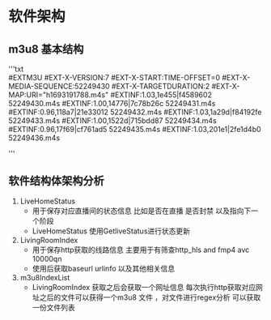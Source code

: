# 软件架构

## m3u8 基本结构
'''txt   
#EXTM3U
#EXT-X-VERSION:7
#EXT-X-START:TIME-OFFSET=0
#EXT-X-MEDIA-SEQUENCE:52249430
#EXT-X-TARGETDURATION:2
#EXT-X-MAP:URI="h1693191788.m4s"
#EXTINF:1.03,1e455|f4589602
52249430.m4s
#EXTINF:1.00,14776|7c78b26c
52249431.m4s
#EXTINF:0.96,118a7|21e33012
52249432.m4s
#EXTINF:1.03,1a29d|f84192fe
52249433.m4s
#EXTINF:1.00,1522d|715bdd87
52249434.m4s
#EXTINF:0.96,17f69|cf761ad5
52249435.m4s
#EXTINF:1.03,201e1|2fe1d4b0
52249436.m4s

'''
##  软件结构体架构分析
1. LiveHomeStatus
    - 用于保存对应直播间的状态信息 比如是否在直播 是否封禁  以及指向下一个阶段
    - LiveHomeStatus 使用GetliveStatus进行状态更新
2. LivingRoomIndex
    - 用于保存http获取的线路信息 主要用于有筛查http_hls and fmp4 avc 10000qn
    - 使用后获取baseurl urlinfo  以及其他相关信息
3. m3u8IndexList
    - LivingRoomIndex 获取之后会获取一个网址信息 每次执行http获取对应网址之后的文件可以获得一个m3u8 文件 ，对文件进行regex分析 可以获取一份文件列表
    